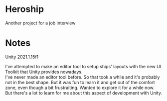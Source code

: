 # Heroship
Another project for a job interview

# Notes

Unity 2021.1.15f1

I've attempted to make an editor tool to setup ships' layouts with the new UI Toolkit that Unity provides nowadays.  
I've never made an editor tool before. So that took a while and it's probably not in the best shape. But it was fun to learn it and get out of the comfort zone, even though a bit frustraiting. Wanted to explore it for a while now. But there's a lot to learn for me about this aspect of development with Unity.

